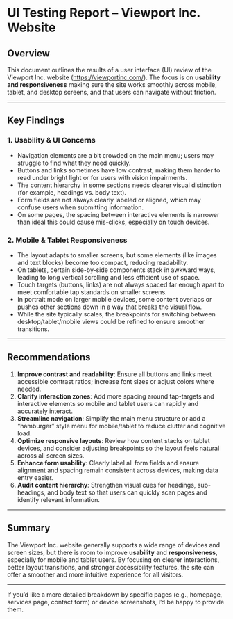 # UI Testing Report – Viewport Inc. Website

## Overview  
This document outlines the results of a user interface (UI) review of the Viewport Inc. website (https://viewportinc.com/). The focus is on **usability and responsiveness** making sure the site works smoothly across mobile, tablet, and desktop screens, and that users can navigate without friction.

---

## Key Findings  
### 1. Usability & UI Concerns  
- Navigation elements are a bit crowded on the main menu; users may struggle to find what they need quickly.  
- Buttons and links sometimes have low contrast, making them harder to read under bright light or for users with vision impairments.  
- The content hierarchy in some sections needs clearer visual distinction (for example, headings vs. body text).  
- Form fields are not always clearly labeled or aligned, which may confuse users when submitting information.  
- On some pages, the spacing between interactive elements is narrower than ideal this could cause mis-clicks, especially on touch devices.

### 2. Mobile & Tablet Responsiveness  
- The layout adapts to smaller screens, but some elements (like images and text blocks) become too compact, reducing readability.  
- On tablets, certain side-by-side components stack in awkward ways, leading to long vertical scrolling and less efficient use of space.  
- Touch targets (buttons, links) are not always spaced far enough apart to meet comfortable tap standards on smaller screens.  
- In portrait mode on larger mobile devices, some content overlaps or pushes other sections down in a way that breaks the visual flow.  
- While the site typically scales, the breakpoints for switching between desktop/tablet/mobile views could be refined to ensure smoother transitions.

---

## Recommendations  
1. **Improve contrast and readability**: Ensure all buttons and links meet accessible contrast ratios; increase font sizes or adjust colors where needed.  
2. **Clarify interaction zones**: Add more spacing around tap-targets and interactive elements so mobile and tablet users can rapidly and accurately interact.  
3. **Streamline navigation**: Simplify the main menu structure or add a “hamburger” style menu for mobile/tablet to reduce clutter and cognitive load.  
4. **Optimize responsive layouts**: Review how content stacks on tablet devices, and consider adjusting breakpoints so the layout feels natural across all screen sizes.  
5. **Enhance form usability**: Clearly label all form fields and ensure alignment and spacing remain consistent across devices, making data entry easier.  
6. **Audit content hierarchy**: Strengthen visual cues for headings, sub-headings, and body text so that users can quickly scan pages and identify relevant information.

---

## Summary  
The Viewport Inc. website generally supports a wide range of devices and screen sizes, but there is room to improve **usability** and **responsiveness**, especially for mobile and tablet users. By focusing on clearer interactions, better layout transitions, and stronger accessibility features, the site can offer a smoother and more intuitive experience for all visitors.

---

If you’d like a more detailed breakdown by specific pages (e.g., homepage, services page, contact form) or device screenshots, I’d be happy to provide them.
